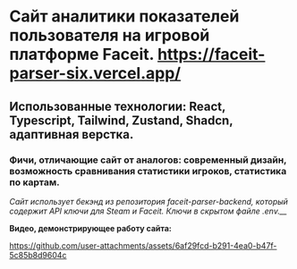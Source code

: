 # Сайт аналитики показателей пользователя на игровой платформе Faceit. https://faceit-parser-six.vercel.app/
## Использованные технологии: React, Typescript, Tailwind, Zustand, Shadcn, адаптивная верстка.
### Фичи, отличающие сайт от аналогов: современный дизайн, возможность сравнивания статистики игроков, статистика по картам.
*Сайт использует бекэнд из репозитория  faceit-parser-backend, который содержит API ключи для Steam и Faceit. Ключи в скрытом файле .env.__*

**Видео, демонстрирующее работу сайта:**

https://github.com/user-attachments/assets/6af29fcd-b291-4ea0-b47f-5c85b8d9604c

